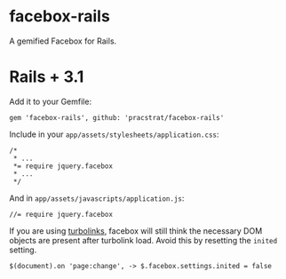 # facebox-rails

A gemified Facebox for Rails.

# Rails + 3.1

Add it to your Gemfile:

    gem 'facebox-rails', github: 'pracstrat/facebox-rails'

Include in your `app/assets/stylesheets/application.css`:

    /*
     * ...
     *= require jquery.facebox
     * ...
     */

And in `app/assets/javascripts/application.js`:

    //= require jquery.facebox

If you are using [turbolinks](https://github.com/rails/turbolinks), facebox will still think the necessary DOM objects are present after turbolink load. Avoid this by resetting the `inited` setting. 

    $(document).on 'page:change', -> $.facebox.settings.inited = false
